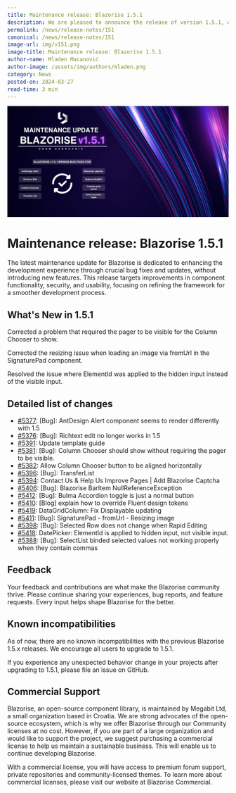 ```yaml
---
title: Maintenance release: Blazorise 1.5.1
description: We are pleased to announce the release of version 1.5.1, which includes important bug fixes and enhancements. This release focuses on improving stability and addressing key issues identified by our user community.
permalink: /news/release-notes/151
canonical: /news/release-notes/151
image-url: img/v151.png
image-title: Maintenance release: Blazorise 1.5.1
author-name: Mladen Macanović
author-image: /assets/img/authors/mladen.png
category: News
posted-on: 2024-03-27
read-time: 3 min
---
```


![Maintenance release: Blazorise 1.5.1](img/v151.png)

# Maintenance release: Blazorise 1.5.1

The latest maintenance update for Blazorise is dedicated to enhancing the development experience through crucial bug fixes and updates, without introducing new features. This release targets improvements in component functionality, security, and usability, focusing on refining the framework for a smoother development process.

## What's New in 1.5.1

Corrected a problem that required the pager to be visible for the Column Chooser to show.

Corrected the resizing issue when loading an image via fromUrl in the SignaturePad component.

Resolved the issue where ElementId was applied to the hidden input instead of the visible input.

## Detailed list of changes

- [#5377](https://github.com/Megabit/Blazorise/issues/5377): [Bug]: AntDesign Alert component seems to render differently with 1.5
- [#5376](https://github.com/Megabit/Blazorise/issues/5376): [Bug]: Richtext edit no longer works in 1.5
- [#5391](https://github.com/Megabit/Blazorise/issues/5391): Update template guide
- [#5381](https://github.com/Megabit/Blazorise/issues/5381): [Bug]: Column Chooser should show without requiring the pager to be visible.
- [#5382](https://github.com/Megabit/Blazorise/issues/5382): Allow Column Chooser button to be aligned horizontally
- [#5396](https://github.com/Megabit/Blazorise/issues/5396): [Bug]: TransferList
- [#5394](https://github.com/Megabit/Blazorise/issues/5394): Contact Us & Help Us Improve Pages | Add Blazorise Captcha
- [#5406](https://github.com/Megabit/Blazorise/issues/5406): [Bug]: Blazorise BarItem NullReferenceException
- [#5412](https://github.com/Megabit/Blazorise/issues/5412): [Bug]: Bulma Accordion toggle is just a normal button
- [#5410](https://github.com/Megabit/Blazorise/issues/5410): [Blog] explain how to override Fluent design tokens
- [#5419](https://github.com/Megabit/Blazorise/pull/5419): DataGridColumn: Fix Displayable updating
- [#5411](https://github.com/Megabit/Blazorise/issues/5411): [Bug]: SignaturePad - fromUrl - Resizing image
- [#5398](https://github.com/Megabit/Blazorise/issues/5398): [Bug]: Selected Row does not change when Rapid Editing
- [#5418](https://github.com/Megabit/Blazorise/issues/5418): DatePicker: ElementId is applied to hidden input, not visible input.
- [#5388](https://github.com/Megabit/Blazorise/issues/5388): [Bug]: SelectList binded selected values not working properly when they contain commas

## Feedback

Your feedback and contributions are what make the Blazorise community thrive. Please continue sharing your experiences, bug reports, and feature requests. Every input helps shape Blazorise for the better.

## Known incompatibilities

As of now, there are no known incompatibilities with the previous Blazorise 1.5.x releases. We encourage all users to upgrade to 1.5.1.

If you experience any unexpected behavior change in your projects after upgrading to 1.5.1, please file an issue on GitHub.

## Commercial Support

Blazorise, an open-source component library, is maintained by Megabit Ltd, a small organization based in Croatia. We are strong advocates of the open-source ecosystem, which is why we offer Blazorise through our Community licenses at no cost. However, if you are part of a large organization and would like to support the project, we suggest purchasing a commercial license to help us maintain a sustainable business. This will enable us to continue developing Blazorise.

With a commercial license, you will have access to premium forum support, private repositories and community-licensed themes. To learn more about commercial licenses, please visit our website at Blazorise Commercial.
